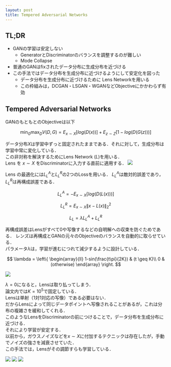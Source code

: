 ```yaml
---
layout: post
title: Tempered Adversarial Networks
---
```


## TL;DR
* GANの学習は安定しない
  * GeneratorとDiscriminatorのバランスを調整するのが難しい
  * Mode Collapse
* 普通のGANはfixされたデータ分布に生成分布を近づける
* この手法ではデータ分布を生成分布に近づけるようにして安定化を図った
  * データ分布を生成分布に近づけるために Lens Networkを用いる
  * この枠組みは，DCGAN・LSGAN・WGANなどObjectiveにかかわらず有効

## Tempered Adversarial Networks
GANのもともとのObjectiveは以下  

$$ \min_G\max_DV(D,G)=E_{x\sim{X}}[log(D(x))]+E_{z\sim{Z}}[1-log(D(G(z)))]$$  

データ分布$X$は学習中ずっと固定されたままである．それに対して，生成分布は学習中常に変化している．  
この非対称を解決するためにLens Network ($L$)を用いる．  
Lens を $x\sim{X}$ をDiscriminatorに入力する直前に適用する．
<img src="{{ site.baseurl }}/images/post/2018-06-13-Tempered Adversarial Networks/architecture.png" />

Lens の最適化には$L^A_L$と$L^R_L$の2つのLossを用いる．
$L^A_L$は敵対的誤差であり，$L^R_L$は再構成誤差である．

$$ L^A_L=-E_{x\sim{X}}[log(D(L(x)))]$$  

$$ L^R_L=E_{x\sim{X}}\|x-L(x)\|^2_2 $$  

$$ L_L=\lambda L^A_L+L^R_L $$

再構成誤差はLensがすべて0や写像するなどの自明解への収束を防ぐためである．
レンズは再構成とGANの元々のObjectiveのバランスを自動的に取らせている．  
パラメータ$\lambda$は，学習が進むにつれて減少するように設計している．  

$$ \lambda = \left\{
\begin{array}{ll}
1-sin(\frac{t\pi}{2K}) & (t \geq K)\\
0 & (otherwise)
\end{array}
\right. $$  

<img src="{{ site.baseurl }}/images/post/2018-06-13-Tempered Adversarial Networks/lambda_schedule.png" />

$\lambda=0$になると，Lensは取り払ってしまう．  
論文内では$K=10^5$で固定している．  
Lensは単射（1対1対応の写像）である必要はない．  
だからLensによって同じデータポイントへ写像されることがあるが，これは分布の複雑さを緩和してくれる．  
このようなLensをDiscriminatorの前につけることで，データ分布を生成分布に近づける．  
それにより学習が安定する．  
以前から，ガウスノイズなどを$x\sim{X}$に付加するテクニックは存在したが，手動でノイズの強さを減衰させていた．  
この手法では，Lensがその調節すらも学習している．  


<img src="{{ site.baseurl }}/images/post/2018-06-13-Tempered Adversarial Networks/res_mnist.png" />

<img src="{{ site.baseurl }}/images/post/2018-06-13-Tempered Adversarial Networks/fid_mnist.png" />

<img src="{{ site.baseurl }}/images/post/2018-06-13-Tempered Adversarial Networks/res_celeba.png" />
